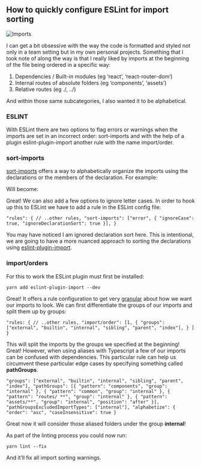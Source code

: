 ## How to quickly configure ESLint for import sorting

![Imports](https://cdn.hashnode.com/res/hashnode/image/upload/v1633878320428/4iT3fpY3R.jpeg)

I can get a bit obsessive with the way the code is formatted and styled not only in a team setting but in my own personal projects. Something that I took note of along the way is that I really liked by imports at the beginning of the file being ordered in a specific way:

1. Dependencies / Built-in modules (eg ‘react’, ‘react-router-dom’)
2. Internal routes of absolute folders (eg ‘components’, ‘assets’)
3. Relative routes (eg ./, ../)

And within those same subcategories, I also wanted it to be alphabetical.

### ESLINT

With ESLint there are two options to flag errors or warnings when the imports are set in an incorrect order: sort-imports and with the help of a plugin eslint-plugin-import another rule with the name import/order.

### sort-imports

[sort-imports](https://eslint.org/docs/rules/sort-imports) offers a way to alphabetically organize the imports using the declarations or the members of the declaration. For example:

Will become:

Great! We can also add a few options to ignore letter cases. In order to hook up this to ESLint we have to add a rule in the ESLint config file:

```
"rules": { // ..other rules, "sort-imports": ["error", { "ignoreCase": true, "ignoreDeclarationSort": true }], }
```

You may have noticed I am ignored declaration sort here. This is intentional, we are going to have a more nuanced approach to sorting the declarations using [eslint-plugin-import](https://github.com/import-js/eslint-plugin-import).

### import/orders

For this to work the ESLint plugin must first be installed:

```
yarn add eslint-plugin-import --dev
```

Great! It offers a rule configuration to get very [granular](https://github.com/import-js/eslint-plugin-import/blob/main/docs/rules/order.md) about how we want our imports to look. We can first differentiate the groups of our imports and split them up by groups:

```
"rules: { // ..other rules, "import/order": [1, { "groups": ["external", "builtin", "internal", "sibling", "parent", "index"], } ] }
```

This will split the imports by the groups we specified at the beginning! Great! However, when using aliases with Typescript a few of our imports can be confused with dependencies. This particular rule can help us circumvent these particular edge cases by specifying something called **pathGroups**.

```
"groups": ["external", "builtin", "internal", "sibling", "parent", "index"], "pathGroups": [{ "pattern": "components", "group": "internal" }, { "pattern": "common", "group": "internal" }, { "pattern": "routes/ **", "group": "internal" }, { "pattern": "assets/**", "group": "internal", "position": "after" }], "pathGroupsExcludedImportTypes": ["internal"], "alphabetize": { "order": "asc", "caseInsensitive": true }
```

Great now it will consider those aliased folders under the group **internal**!

As part of the linting process you could now run:

```
yarn lint --fix
```

And it’ll fix all import sorting warnings.
